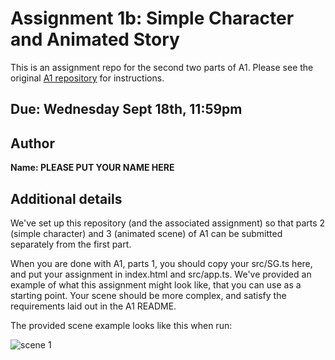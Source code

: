 # Assignment 1b: Simple Character and Animated Story

This is an assignment repo for the second two parts of A1.  Please see the original [A1 repository](https://github.com/cs3451/f19-a1) for instructions.

## Due: Wednesday Sept 18th, 11:59pm

## Author

**Name:  PLEASE PUT YOUR NAME HERE**

## Additional details

We've set up this repository (and the associated assignment) so that parts 2 (simple character) and 3 (animated scene) of A1 can be submitted separately from the first part.

When you are done with A1, parts 1, you should copy your src/SG.ts here, and put your assignment in index.html and src/app.ts.  We've provided an example of what this assignment might look like, that you can use as a starting point.  Your scene should be more complex, and satisfy the requirements laid out in the A1 README.

The provided scene example looks like this when run:

![scene 1](img/a1b.gif)
